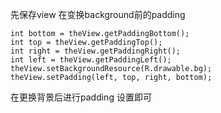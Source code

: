 先保存view 在变换background前的padding

	int bottom = theView.getPaddingBottom();
    int top = theView.getPaddingTop();
    int right = theView.getPaddingRight();
    int left = theView.getPaddingLeft();
    theView.setBackgroundResource(R.drawable.bg);
    theView.setPadding(left, top, right, bottom);

在更换背景后进行padding 设置即可